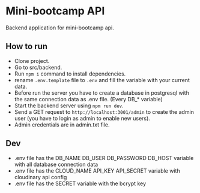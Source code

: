 # Mini-bootcamp API

Backend application for mini-bootcamp api.

## How to run

* Clone project.
* Go to src/backend.
* Run `npm i` command to install dependencies.
* rename `.env.template` file to `.env` and fill the variable with your current data.
* Before run the server you have to create a database in postgresql with the same connection data as .env file. (Every DB_* variable)
* Start the backend server using `npm run dev`.
* Send a GET request to `http://localhost:3001/admin` to create the admin user (you have to login as admin to enable new users).
* Admin credentials are in admin.txt file.

## Dev

* .env file has the DB_NAME DB_USER DB_PASSWORD DB_HOST variable with all database connection data 
* .env file has the CLOUD_NAME API_KEY API_SECRET variable with cloudinary api config
* .env file has the SECRET variable with the bcrypt key